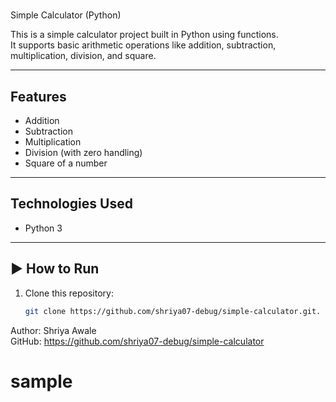 #
 Simple Calculator (Python)

This is a simple calculator project built in Python using functions.  
It supports basic arithmetic operations like addition, subtraction, multiplication, division, and square.

---

## Features
- Addition
- Subtraction
- Multiplication
- Division (with zero handling)
- Square of a number

---

## Technologies Used
- Python 3

---

## ▶️ How to Run
1. Clone this repository:
   ```bash
   git clone https://github.com/shriya07-debug/simple-calculator.git.

Author: Shriya Awale  
GitHub: https://github.com/shriya07-debug/simple-calculator
# sample
